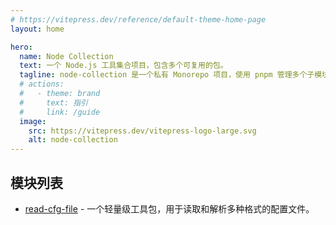 ```yaml
---
# https://vitepress.dev/reference/default-theme-home-page
layout: home

hero:
  name: Node Collection
  text: 一个 Node.js 工具集合项目，包含多个可复用的包。
  tagline: node-collection 是一个私有 Monorepo 项目，使用 pnpm 管理多个子模块（packages），每个包都可以独立构建、测试和发布。该项目专注于提供实用的 Node.js 工具函数或小型库，便于在其他项目中复用。
  # actions:
  #   - theme: brand
  #     text: 指引
  #     link: /guide
  image:
    src: https://vitepress.dev/vitepress-logo-large.svg
    alt: node-collection
---
```


## 模块列表

* [read-cfg-file](/zh/modules/read-cfg-file/) - 一个轻量级工具包，用于读取和解析多种格式的配置文件。
